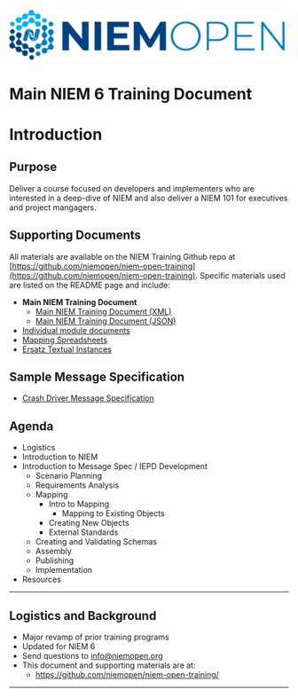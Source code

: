 ![NIEMOPEN Logo](/Intro_Graphics/NIEMOPEN_logo.png)

# Main NIEM 6 Training Document

# Introduction

## Purpose

Deliver a course focused on developers and implementers who are interested in a deep-dive of NIEM and also deliver a NIEM 101 for executives and project mangagers.

## Supporting Documents

All materials are available on the NIEM Training Github repo at [https://github.com/niemopen/niem-open-training](https://github.com/niemopen/niem-open-training). Specific materials used are listed on the README page and include:

- **Main NIEM Training Document**
	- [Main NIEM Training Document (XML)](https://github.com/niemopen/niem-open-training/blob/main/Main%20NIEM%20XML%20Training%20Document.md)
	- [Main NIEM Training Document (JSON)](https://github.com/niemopen/niem-open-training/blob/main/Main%20NIEM%20JSON%20Training%20Document.md)
- [Individual module documents](https://github.com/niemopen/niem-open-training/tree/main/Modules)
- [Mapping Spreadsheets](https://github.com/niemopen/niem-open-training/tree/main/Mapping_Spreadsheets)
- [Ersatz Textual Instances](https://github.com/niemopen/niem-open-training/tree/main/Text_Document)

## Sample Message Specification

- [Crash Driver Message Specification](https://github.com/niemopen/niem-open-training/tree/main/Crash%20Driver%20IEPD)

## Agenda

- Logistics
- Introduction to NIEM
- Introduction to Message Spec / IEPD Development
	- Scenario Planning
	- Requirements Analysis
	- Mapping
		- Intro to Mapping
			- Mapping to Existing Objects
		- Creating New Objects
		- External Standards
	- Creating and Validating Schemas
	- Assembly
	- Publishing
	- Implementation
- Resources
___
## Logistics and Background

- Major revamp of prior training programs
- Updated for NIEM 6
- Send questions to info@niemopen.org
- This document and supporting materials are at:
	- https://github.com/niemopen/niem-open-training/
___
